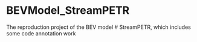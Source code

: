 # BEVModel_StreamPETR
The reproduction project of the BEV model # StreamPETR, which includes some code annotation work
